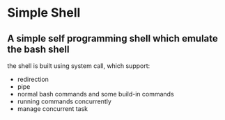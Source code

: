 # Simple Shell

## A simple self programming shell which emulate the bash shell

the shell is built using system call, which support:
- redirection
- pipe
- normal bash commands and some build-in commands
- running commands concurrently
- manage concurrent task

